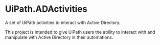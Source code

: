 # UiPath.ADActivities
A set of UiPath activities to interact with Active Directory.

This project is intended to give UiPath users the ability to interact with and manipulate with Active Directory in their automations.
